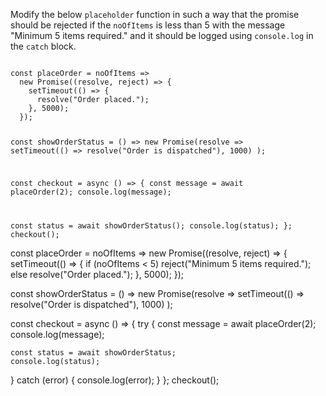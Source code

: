 Modify the below `placeholder` function in such a way that the promise should be rejected if the `noOfItems` is less than 5 with the message "Minimum 5 items required." and it should be logged using `console.log` in the `catch` block.

<codeblock type="exercise" language="javascript" evaluateAsync="true" timeOut="2000" testMode="fixedInput">
<code>
const placeOrder = noOfItems =>
  new Promise((resolve, reject) => {
    setTimeout(() => {
      resolve("Order placed.");
    }, 5000);
  });

const showOrderStatus = () => new Promise(resolve =>
  setTimeout(() => resolve("Order is dispatched"), 1000)
);

const checkout = async () => {
  const message = await placeOrder(2);
  console.log(message);

  const status = await showOrderStatus();
  console.log(status);
};
checkout();
</code>

<solution>
const placeOrder = noOfItems =>
  new Promise((resolve, reject) => {
    setTimeout(() => {
      if (noOfItems < 5) reject("Minimum 5 items required.");
      else resolve("Order placed.");
    }, 5000);
  });

const showOrderStatus = () => new Promise(resolve =>
  setTimeout(() => resolve("Order is dispatched"), 1000)
);

const checkout = async () => {
  try {
    const message = await placeOrder(2);
    console.log(message);

    const status = await showOrderStatus;
    console.log(status);
  } catch (error) {
    console.log(error);
  }
};
checkout();
</solution>
</codeblock>
